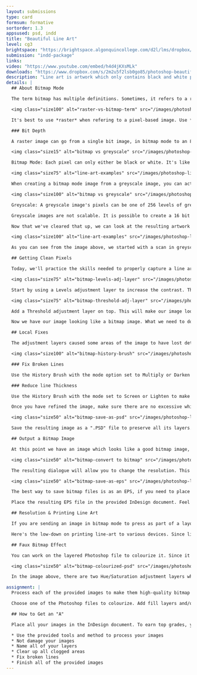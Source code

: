 ```yaml
---
layout: submissions
type: card
formsum: formative
sortorder: 1.3
appsused: psd, indd
title: "Beautiful Line Art"
level: cg3
brightspace: "https://brightspace.algonquincollege.com/d2l/lms/dropbox/user/folder_submit_files.d2l?db=86420&grpid=0&isprv=0&bp=0&ou=92653"
submission: "indd-package"
links:
video: "https://www.youtube.com/embed/h4d4jKXsMLk"
downloads: "https://www.dropbox.com/s/2m2u5f2lsb0go85/photoshop-beautiful-line-art.zip?dl=1"
description: "Line art is artwork which only contains black and white pixels. Line art images always contain sharp edges with no greys or colours. You would think that it would be the easiest to scan. The problem is that bitmap images often end up either lacking detail or clogged in darker areas. The Bitmap or Black & White settings in your scanning software will rarely yield favourable results. I'll show you how to create beautiful line art."
details: |
  ## About Bitmap Mode

  The term bitmap has multiple definitions. Sometimes, it refers to a raster image. Sometimes it refers to a black & white image. The phrase *black & white* is also often misused, interchangeably with *greyscale*. This all just causes confusion.

  <img class="size100" alt="raster-vs-bitmap-term" src="/images/photoshop-line-art/raster-vs-bitmap-term.jpg">

  It's best to use *raster* when refering to a pixel-based image. Use *greyscale* for grey images. Use *Bitmap* or *Bitmap mode* for pure black and white images.

  ### Bit Depth

  A raster image can go from a single bit image, in bitmap mode to an 8 bit image, in colour. Bit depth can go way higher, but such images are rarely used in graphic design.

  <img class="size15" alt="bitmap vs greyscale" src="/images/photoshop-line-art/bitmap-mode.svg">

  Bitmap Mode: Each pixel can only either be black or white. It's like a light switch that's on or off. There are no other choices. It has only one channel. Bitmap mode is also called 1 bit colour because there's only one bit of information. A bit is the smallest increment of digital information. This means it has 2<sup>1</sup> colours. 2 x 1 colours, which are black and white. It's either ON or OFF.

  <img class="size75" alt="line-art-examples" src="/images/photoshop-line-art/greyscale-to-bitmap.svg">

  When creating a bitmap mode image from a greyscale image, you can actually create it at any resolution you want. Picture it this way. You have a hypothetic greyscale image made of 1" tiles. Upon converting it to bitmap mode, you can break those grey tiles into as many black or white tiles as you please.

  <img class="size100" alt="bitmap vs greyscale" src="/images/photoshop-line-art/greyscale-mode.svg">

  Greyscale: A greyscale image's pixels can be one of 256 levels of grey. It has only one channel. That channel is itself a greyscale image. A regular greyscale image is called an 8bit grey image. This means it has 2<sup>8</sup> greys. This is 2 x 2 x 2 x 2 x 2 x 2 x 2 x 2 = 256 levels of grey. That's 8 twos.

  Greyscale images are not scalable. It is possible to create a 16 bit or even a 32 bit greyscale image, though you could barely tell the difference in quality.

  Now that we've cleared that up, we can look at the resulting artwork in bitmap mode.

  <img class="size100" alt="line-art-examples" src="/images/photoshop-line-art/line-art-examples.jpg">

  As you can see from the image above, we started with a scan in greyscale mode. From there, we can obtain a variety of looks. The second and third images are actually in Bitmap mode. The third image is placed on a coloured background in InDesign. Where there are no black pixels, the image is transparent. The last image is not in bitmap mode. It's our layered Photoshop file that's been colourised.

  ## Getting Clean Pixels

  Today, we'll practice the skills needed to properly capture a line art image. You will use the technique to make them high-quality bitmap images. We want to avoid too many broken lines, clogged dark areas and excessively white light areas.

  <img class="size75" alt="bitmap-levels-adj-layer" src="/images/photoshop-line-art/bitmap-levels-adj-layer.jpg">

  Start by using a Levels adjustment layer to increase the contrast. This will darken the blacks and whiten the paper texture. Be careful, Don't go too far with this.

  <img class="size75" alt="bitmap-threshold-adj-layer" src="/images/photoshop-line-art/bitmap-threshold-adj-layer.jpg">

  Add a Threshold adjustment layer on top. This will make our image look like it's in bitmap mode, even if it's in greyscale.

  Now we have our image looking like a bitmap image. What we need to do is adjust any areas which either look clogged, have broken lines or have paper texture.

  ## Local Fixes

  The adjustment layers caused some areas of the image to have lost details or to have become to clogged with black. These details still exist on our bottom-most layer, on our original image. We'll rescue them from that layer

  <img class="size100" alt="bitmap-history-brush" src="/images/photoshop-line-art/bitmap-history-brush.jpg">

  ### Fix Broken Lines

  Use the History Brush with the mode option set to Multiply or Darken to make the lines thicker. Lower the Opacity settings of the brush (not the layer) if the changes are too extreme. A really soft-edged brush is suggested.

  ### Reduce line Thickness

  Use the History Brush with the mode set to Screen or Lighten to make the lines thinner. Lower the Opacity settings if the changes are too extreme.

  Once you have refined the image, make sure there are no excessive white areas around it — that the canvas is not too big for nothing. You can use <span class="command">Image > Trim</span> and check all the boxes. This should crop the image to its smallest practical size.

  <img class="size50" alt="bitmap-save-as-psd" src="/images/photoshop-line-art/bitmap-save-as-psd.jpg">

  Save the resulting image as a ".PSD" file to preserve all its layers.

  ## Output a Bitmap Image

  At this point we have an image which looks like a good bitmap image, but it is still in grayscale mode. Simply go <span class="command">Image > Mode > Bitmap</span> to convert it to bitmap mode.

  <img class="size50" alt="bitmap-convert to bitmap" src="/images/photoshop-line-art/bitmap-convert-to-bitmap.jpg">

  The resulting dialogue will allow you to change the resolution. This is where you can choose any resolution you need. You can go as high as you wish. Click OK.

  <img class="size50" alt="bitmap-save-as-eps" src="/images/photoshop-line-art/bitmap-save-as-eps.jpg">

  The best way to save bitmap files is as an EPS, if you need to place it against a coloured background. The resulting dialog will give you the choice of making whites transparent.

  Place the resulting EPS file in the provided InDesign document. Feel free to reduce the size of it. Hold Command + Option to scale the image and its box.

  ## Resolution & Printing Line Art

  If you are sending an image in bitmap mode to press as part of a layout, you would need to set the resolution of the image to the same resolution of the printer's raster image processor (RIP). Current RIPs use a 2400dpi line-screen or higher. This would make quite a large file. 1000dpi is sufficient to capture the finest line.

  Here's the low-down on printing line-art to various devices. Since line art contains only black and white pixels, we want to match up one image pixel to one device pixel to get the best clarity. Most of today's monochrome laser printers print at 600 dpi. So if you're printing to one, set the resolution of your image to 600 dpi at 100%.

  ## Faux Bitmap Effect

  You can work on the layered Photoshop file to colourize it. Since it was scanned in greyscale, you'll need to convert it to RGB with <span class="command">Image > Mode > RGB Colour</span>. This will not be a bitmap image, but it will look like one. Feel free to add adjustment layers or fill layers to colourize your artwork. Once you're done, save the artwork as a native .psd file with the -colour added to the file name.

  <img class="size50" alt="bitmap-colourized-psd" src="/images/photoshop-line-art/bitmap-colourized-psd.jpg">

  In the image above, there are two Hue/Saturation adjustment layers which colourize the body and the leaves of the pineapple. There's a fill layer that colourized the black pixels to green. Its blend mode is set to Screen.

assignment: |
  Process each of the provided images to make them high-quality bitmap mode images. Place each of the Photoshop EPS files cleanly on the page in InDesign.

  Choose one of the Photoshop files to colourize. Add fill layers and/or adjustment layers to achieve your look. Be subtle with the application of colour. Colours should be light and desaturated. Add -COLOUR to the name, so we can tell which it is.

  ## How to Get an "A"

  Place all your images in the InDesign document. To earn top grades, you will need to do the following.

  * Use the provided tools and method to process your images
  * Not damage your images
  * Name all of your layers
  * Clear up all clogged areas
  * Fix broken lines
  * Finish all of the provided images
---
```

